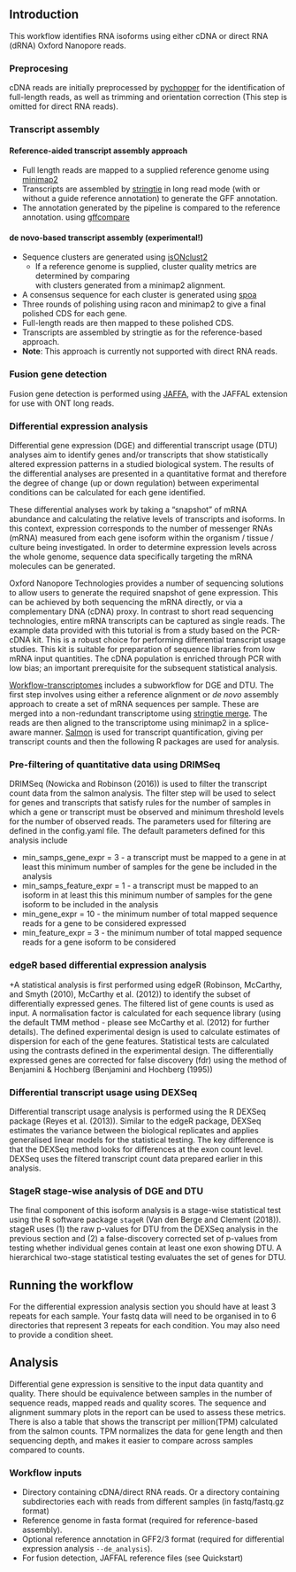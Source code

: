 ## Introduction

This workflow identifies RNA isoforms using either cDNA or direct RNA (dRNA) 
Oxford Nanopore reads.

### Preprocesing
cDNA reads are initially preprocessed by [pychopper](https://github.com/epi2me-labs/pychopper) 
for the identification of full-length reads, as well as trimming and orientation correction (This step is omitted for 
 direct RNA reads).


### Transcript assembly

#### Reference-aided transcript assembly approach
* Full length reads are mapped to a supplied reference genome using [minimap2](https://github.com/lh3/minimap2)
* Transcripts are assembled by [stringtie](http://ccb.jhu.edu/software/stringtie) 
in long read mode (with or without a guide reference annotation) to generate the GFF annotation.
* The annotation generated by the pipeline is compared to the reference annotation. 
using [gffcompare](http://ccb.jhu.edu/software/stringtie/gffcompare.shtml)

#### de novo-based transcript assembly (experimental!)
* Sequence clusters are generated using [isONclust2](https://github.com/nanoporetech/isONclust2)
  * If a reference genome is supplied, cluster quality metrics are determined by comparing    
  with clusters generated from a minimap2 alignment.
* A consensus sequence for each cluster is generated using [spoa](https://github.com/rvaser/spoa)
* Three rounds of polishing using racon and minimap2 to give a final polished CDS for each gene.
* Full-length reads are then mapped to these polished CDS.
* Transcripts are assembled by stringtie as for the reference-based approach.
* __Note__: This approach is currently not supported with direct RNA reads.

### Fusion gene detection
Fusion gene detection is performed using [JAFFA](https://github.com/Oshlack/JAFFA), with the JAFFAL extension for use 
with ONT long reads. 

### Differential expression analysis

Differential gene expression (DGE) and differential transcript usage (DTU) analyses aim to identify genes and/or transcripts that show statistically altered expression patterns in a studied biological system. The results of the differential analyses are presented in a quantitative format and therefore the degree of change (up or down regulation) between experimental conditions can be calculated for each gene identified.

These differential analyses work by taking a “snapshot” of mRNA abundance and calculating the relative levels of transcripts and isoforms. In this context, expression corresponds to the number of messenger RNAs (mRNA) measured from each gene isoform within the organism / tissue / culture being investigated. In order to determine expression levels across the whole genome, sequence data specifically targeting the mRNA molecules can be generated.

Oxford Nanopore Technologies provides a number of sequencing solutions to allow users to generate the required snapshot of gene expression. This can be achieved by both sequencing the mRNA directly, or via a complementary DNA (cDNA) proxy. In contrast to short read sequencing technologies, entire mRNA transcripts can be captured as single reads. The example data provided with this tutorial is from a study based on the PCR-cDNA kit. This is a robust choice for performing differential transcript usage studies. This kit is suitable for preparation of sequence libraries from low mRNA input quantities. The cDNA population is enriched through PCR with low bias; an important prerequisite for the subsequent statistical analysis.

[Workflow-transcriptomes](https://github.com/epi2me-labs/wf-transcriptomes) includes a subworkflow for DGE and DTU. The first step involves using either a reference alignment or _de novo_ assembly approach to create a set of mRNA sequences per sample. These are merged into a non-redundant transcriptome using [stringtie merge](http://ccb.jhu.edu/software/stringtie). The reads are then aligned to the transcriptome using minimap2 in a splice-aware manner. [Salmon](https://github.com/COMBINE-lab/salmon) is used for transcript quantification, giving per transcript counts and then the following R packages are used for analysis.

### Pre-filtering of quantitative data using DRIMSeq
DRIMSeq (Nowicka and Robinson (2016)) is used to filter the transcript count data from the salmon analysis. The filter step will be used to select for genes and transcripts that satisfy rules for the number of samples in which a gene or transcript must be observed and minimum threshold levels for the number of observed reads. The parameters used for filtering are defined in the config.yaml file. The default parameters defined for this analysis include
* min_samps_gene_expr = 3 - a transcript must be mapped to a gene in at least this minimum number of samples for the gene be included in the analysis
*	min_samps_feature_expr = 1 - a transcript must be mapped to an isoform in at least this this minimum number of samples for the gene isoform to be included in the analysis
*	min_gene_expr = 10 - the minimum number of total mapped sequence reads for a gene to be considered expressed
*	min_feature_expr = 3 - the minimum number of total mapped sequence reads for a gene isoform to be considered

### edgeR based differential expression analysis
+A statistical analysis is first performed using edgeR (Robinson, McCarthy, and Smyth (2010), McCarthy et al. (2012)) to identify the subset of differentially expressed genes. The filtered list of gene counts is used as input. A normalisation factor is calculated for each sequence library (using the default TMM method - please see McCarthy et al. (2012) for further details). The defined experimental design is used to calculate estimates of dispersion for each of the gene features. Statistical tests are calculated using the contrasts defined in the experimental design. The differentially expressed genes are corrected for false discovery (fdr) using the method of Benjamini & Hochberg (Benjamini and Hochberg (1995))

### Differential transcript usage using DEXSeq
Differential transcript usage analysis is performed using the R DEXSeq package (Reyes et al. (2013)). Similar to the edgeR package, DEXSeq estimates the variance between the biological replicates and applies generalised linear models for the statistical testing. The key difference is that the DEXSeq method looks for differences at the exon count level. DEXSeq uses the filtered transcript count data prepared earlier in this analysis. 

### StageR stage-wise analysis of DGE and DTU
The final component of this isoform analysis is a stage-wise statistical test using the R software package `stageR` (Van den Berge and Clement (2018)). stageR uses (1) the raw p-values for DTU from the DEXSeq analysis in the previous section and (2) a false-discovery corrected set of p-values from testing whether individual genes contain at least one exon showing DTU. A hierarchical two-stage statistical testing evaluates the set of genes for DTU.

## Running the workflow
For the differential expression analysis section you should have at least 3 repeats for each sample. 
Your fastq data will need to be organised in to 6 directories that represent 3 repeats for each condition. You may also need to provide a condition sheet. 


## Analysis 
Differential gene expression is sensitive to the input data quantity and quality.  There should be equivalence between samples in the number of sequence reads, mapped reads and quality scores. The sequence and alignment summary plots in the report can be used to assess these metrics. There is also a table that shows the transcript per million(TPM) calculated from the salmon counts. TPM normalizes the data for gene length and then sequencing depth, and makes it easier to compare across samples compared to counts.

### Workflow inputs
- Directory containing cDNA/direct RNA reads. Or a directory containing subdirectories each with reads from different samples
  (in fastq/fastq.gz format)
- Reference genome in fasta format (required for reference-based assembly).
- Optional reference annotation in GFF2/3 format (required for differential expression analysis `--de_analysis`).
- For fusion detection, JAFFAL reference files (see Quickstart) 
